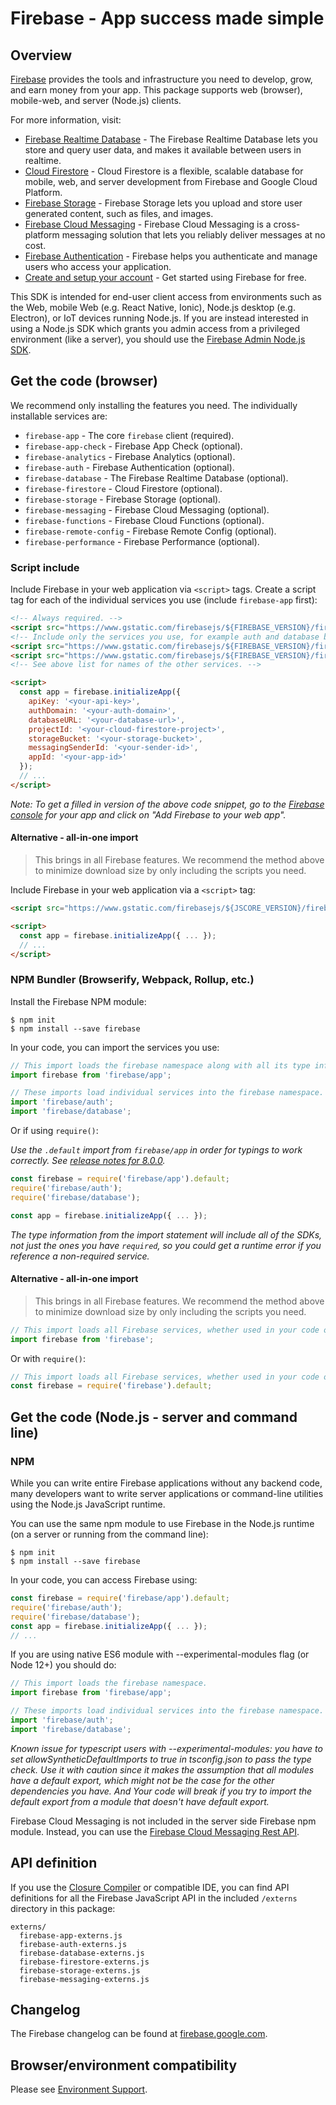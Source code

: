 <!-- TODO: Build/Test badges when available. -->

# Firebase - App success made simple

## Overview

[Firebase](https://firebase.google.com) provides the tools and infrastructure
you need to develop, grow, and earn money from your app. This package supports
web (browser), mobile-web, and server (Node.js) clients.

For more information, visit:

- [Firebase Realtime Database](https://firebase.google.com/docs/database/web/start) -
  The Firebase Realtime Database lets you store and query user data, and makes
  it available between users in realtime.
- [Cloud Firestore](https://firebase.google.com/docs/firestore/quickstart) -
  Cloud Firestore is a flexible, scalable database for mobile, web, and server
  development from Firebase and Google Cloud Platform.
- [Firebase Storage](https://firebase.google.com/docs/storage/web/start) -
  Firebase Storage lets you upload and store user generated content, such as
  files, and images.
- [Firebase Cloud Messaging](https://firebase.google.com/docs/cloud-messaging/js/client) -
  Firebase Cloud Messaging is a cross-platform messaging solution that lets you
  reliably deliver messages at no cost.
- [Firebase Authentication](https://firebase.google.com/docs/auth/web/manage-users) -
  Firebase helps you authenticate and manage users who access your application.
- [Create and setup your account](https://firebase.google.com/docs/web/setup) -
  Get started using Firebase for free.

This SDK is intended for end-user client access from environments such as the
Web, mobile Web (e.g. React Native, Ionic), Node.js desktop (e.g. Electron), or
IoT devices running Node.js. If you are instead interested in using a Node.js
SDK which grants you admin access from a privileged environment (like a server),
you should use the
[Firebase Admin Node.js SDK](https://firebase.google.com/docs/admin/setup/).

## Get the code (browser)

We recommend only installing the features you need. The individually installable services are:

- `firebase-app` - The core `firebase` client (required).
- `firebase-app-check` - Firebase App Check (optional).
- `firebase-analytics` - Firebase Analytics (optional).
- `firebase-auth` - Firebase Authentication (optional).
- `firebase-database` - The Firebase Realtime Database (optional).
- `firebase-firestore` - Cloud Firestore (optional).
- `firebase-storage` - Firebase Storage (optional).
- `firebase-messaging` - Firebase Cloud Messaging (optional).
- `firebase-functions` - Firebase Cloud Functions (optional).
- `firebase-remote-config` - Firebase Remote Config (optional).
- `firebase-performance` - Firebase Performance (optional).

### Script include
Include Firebase in your web application via `<script>` tags. Create a script tag for each of the individual services you use (include `firebase-app`
first):

```html
<!-- Always required. -->
<script src="https://www.gstatic.com/firebasejs/${FIREBASE_VERSION}/firebase-app.js"></script>
<!-- Include only the services you use, for example auth and database below. -->
<script src="https://www.gstatic.com/firebasejs/${FIREBASE_VERSION}/firebase-auth.js"></script>
<script src="https://www.gstatic.com/firebasejs/${FIREBASE_VERSION}/firebase-database.js"></script>
<!-- See above list for names of the other services. -->

<script>
  const app = firebase.initializeApp({
    apiKey: '<your-api-key>',
    authDomain: '<your-auth-domain>',
    databaseURL: '<your-database-url>',
    projectId: '<your-cloud-firestore-project>',
    storageBucket: '<your-storage-bucket>',
    messagingSenderId: '<your-sender-id>',
    appId: '<your-app-id>'
  });
  // ...
</script>
```

_Note: To get a filled in version of the above code snippet, go to the
[Firebase console](https://console.firebase.google.com/) for your app and click on "Add
Firebase to your web app"._

#### Alternative - all-in-one import

>This brings in all Firebase features. We recommend the method above to
>minimize download size by only including the scripts you need.

Include Firebase in your web application via a `<script>` tag:

```html
<script src="https://www.gstatic.com/firebasejs/${JSCORE_VERSION}/firebase.js"></script>

<script>
  const app = firebase.initializeApp({ ... });
  // ...
</script>
```

### NPM Bundler (Browserify, Webpack, Rollup, etc.)

Install the Firebase NPM module:
```
$ npm init
$ npm install --save firebase
```

In your code, you can import the services you use:

```js
// This import loads the firebase namespace along with all its type information.
import firebase from 'firebase/app';

// These imports load individual services into the firebase namespace.
import 'firebase/auth';
import 'firebase/database';
```

Or if using `require()`:

_Use the `.default` import from `firebase/app` in order for
typings to work correctly.
See [release notes for 8.0.0](https://firebase.google.com/support/release-notes/js#version_800_-_october_26_2020)._

```js
const firebase = require('firebase/app').default;
require('firebase/auth');
require('firebase/database');

const app = firebase.initializeApp({ ... });
```

_The type information from the import statement will include all of the SDKs,
not just the ones you have `required`, so you could get a runtime error if you
reference a non-required service._

#### Alternative - all-in-one import

>This brings in all Firebase features. We recommend the method above to
>minimize download size by only including the scripts you need.

```js
// This import loads all Firebase services, whether used in your code or not.
import firebase from 'firebase';
```

Or with `require()`:

```js
// This import loads all Firebase services, whether used in your code or not.
const firebase = require('firebase').default;
```

## Get the code (Node.js - server and command line)

### NPM

While you can write entire Firebase applications without any backend code, many
developers want to write server applications or command-line utilities using the
Node.js JavaScript runtime.

You can use the same npm module to use Firebase in the Node.js runtime (on a
server or running from the command line):

```
$ npm init
$ npm install --save firebase
```

In your code, you can access Firebase using:

```js
const firebase = require('firebase/app').default;
require('firebase/auth');
require('firebase/database');
const app = firebase.initializeApp({ ... });
// ...
```

If you are using native ES6 module with --experimental-modules flag (or Node 12+)
you should do:

```js
// This import loads the firebase namespace.
import firebase from 'firebase/app';

// These imports load individual services into the firebase namespace.
import 'firebase/auth';
import 'firebase/database';
```

_Known issue for typescript users with --experimental-modules: you have to set allowSyntheticDefaultImports to true in tsconfig.json to pass the type check. Use it with caution since it makes the assumption that all modules have a default export, which might not be the case for the other dependencies you have. And Your code will break if you try to import the default export from a module that doesn't have default export._

Firebase Cloud Messaging is not included in the server side Firebase npm module.
Instead, you can use the
[Firebase Cloud Messaging Rest API](https://firebase.google.com/docs/cloud-messaging/send-message).

## API definition

If you use the
[Closure Compiler](https://developers.google.com/closure/compiler/) or
compatible IDE, you can find API definitions for all the Firebase JavaScript API
in the included `/externs` directory in this package:

```
externs/
  firebase-app-externs.js
  firebase-auth-externs.js
  firebase-database-externs.js
  firebase-firestore-externs.js
  firebase-storage-externs.js
  firebase-messaging-externs.js
```

## Changelog

The Firebase changelog can be found at
[firebase.google.com](https://firebase.google.com/support/release-notes/js).

## Browser/environment compatibility

Please see [Environment Support](https://firebase.google.com/support/guides/environments_js-sdk).
